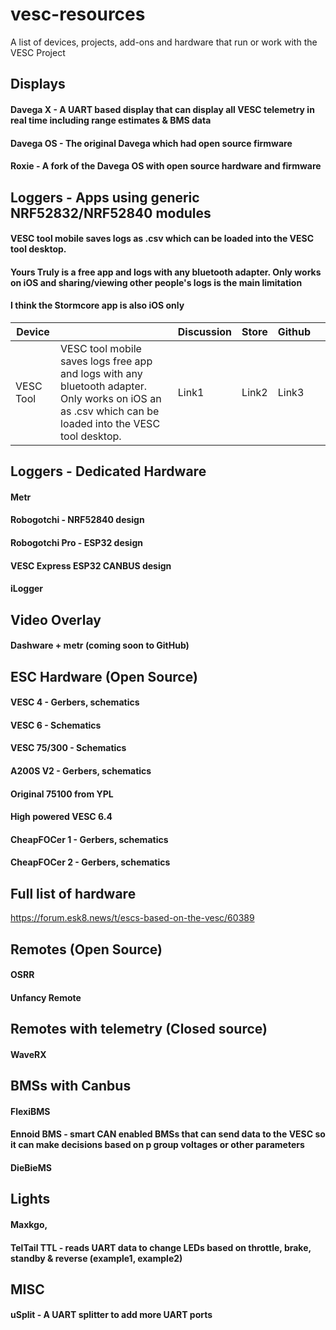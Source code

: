 # vesc-resources
A list of devices, projects, add-ons and hardware that run or work with the VESC Project

## Displays
#### Davega X - A UART based display that can display all VESC telemetry in real time including range estimates & BMS data
#### Davega OS - The original Davega which had open source firmware
#### Roxie - A fork of the Davega OS with open source hardware and firmware

## Loggers - Apps using generic NRF52832/NRF52840 modules
#### VESC tool mobile saves logs as .csv which can be loaded into the VESC tool desktop.
#### Yours Truly is a free app and logs with any bluetooth adapter.  Only works on iOS and sharing/viewing other people's logs is the main limitation
#### I think the Stormcore app is also iOS only

|Device||Discussion|Store|Github||
|---|---|---|---|---|---|
|VESC Tool|VESC tool mobile saves logs   free app and logs with any bluetooth adapter.  Only works on iOS an as .csv which can be loaded into the VESC tool desktop.|Link1|Link2|Link3||

## Loggers - Dedicated Hardware
#### Metr
#### Robogotchi - NRF52840 design
#### Robogotchi Pro - ESP32 design
#### VESC Express ESP32 CANBUS design
#### iLogger

## Video Overlay
#### Dashware + metr (coming soon to GitHub)

## ESC Hardware (Open Source)
#### VESC 4 - Gerbers, schematics
#### VESC 6 - Schematics
#### VESC 75/300 - Schematics
#### A200S V2 - Gerbers, schematics
#### Original 75100 from YPL
#### High powered VESC 6.4
#### CheapFOCer 1 - Gerbers, schematics
#### CheapFOCer 2 - Gerbers, schematics

## Full list of hardware
https://forum.esk8.news/t/escs-based-on-the-vesc/60389

## Remotes (Open Source)
#### OSRR
#### Unfancy Remote

## Remotes with telemetry (Closed source)
#### WaveRX

## BMSs with Canbus
#### FlexiBMS
#### Ennoid BMS - smart CAN enabled BMSs that can send data to the VESC so it can make decisions based on p group voltages or other parameters
#### DieBieMS

## Lights
#### Maxkgo, 
#### TelTail TTL - reads UART data to change LEDs based on throttle, brake, standby & reverse (example1, example2)

## MISC
#### uSplit - A UART splitter to add more UART ports
